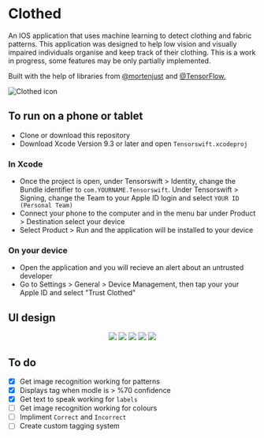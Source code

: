 # Clothed
An IOS application that uses machine learning to detect clothing and fabric patterns. This application was designed to help low vision and visually impaired individuals organise and keep track of their clothing. This is a work in progress, some features may be only partially implemented. 

Built with the help of libraries from <a href="https://github.com/mortenjust/trainer-mac">@mortenjust</a> and <a href="https://github.com/tensorflow/tensorflow">@TensorFlow.</a>

![Clothed icon](https://s3-ap-southeast-2.amazonaws.com/www.sophgdn.com/github-images/clothed-github-icon.png)

## To run on a phone or tablet
* Clone or download this repository
* Download Xcode Version 9.3 or later and open `Tensorswift.xcodeproj`

### In Xcode
* Once the project is open, under Tensorswift > Identity, change the Bundle identifier to `com.YOURNAME.Tensorswift`. Under Tensorswift > Signing, change the Team to your Apple ID login and select `YOUR ID (Personal Team)` 
* Connect your phone to the computer and in the menu bar under Product > Destination select your device
* Select Product > Run and the application will be installed to your device

### On your device
* Open the application and you will recieve an alert about an untrusted developer
* Go to Settings > General > Device Management, then tap your your Apple ID and select "Trust Clothed" 

## UI design 
<p align="center">
 <img src="https://s3-ap-southeast-2.amazonaws.com/www.sophgdn.com/github-images/clothed-github-1.png" />
  
<img src="https://s3-ap-southeast-2.amazonaws.com/www.sophgdn.com/github-images/clothed-github-2.png" />
<img src="https://s3-ap-southeast-2.amazonaws.com/www.sophgdn.com/github-images/clothed-github-3.png" />
<img src="https://s3-ap-southeast-2.amazonaws.com/www.sophgdn.com/github-images/clothed-github-4.png" />
<img src="https://s3-ap-southeast-2.amazonaws.com/www.sophgdn.com/github-images/clothed-github-5.png" />
</p>


## To do  
- [x] Get image recognition working for patterns
- [x] Displays tag when modle is > %70 confidence 
- [x] Get text to speak working for `labels`
- [ ] Get image recognition working for colours
- [ ] Impliment `Correct` and `Incorrect`
- [ ] Create custom tagging system
